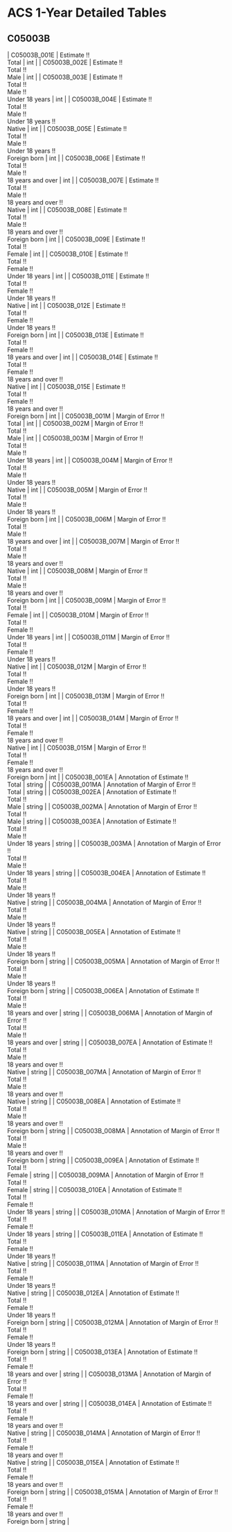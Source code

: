 # ACS 1-Year Detailed Tables

## C05003B

| C05003B_001E | Estimate !!<br>Total | int |
| C05003B_002E | Estimate !!<br>Total !!<br>Male | int |
| C05003B_003E | Estimate !!<br>Total !!<br>Male !!<br>Under 18 years | int |
| C05003B_004E | Estimate !!<br>Total !!<br>Male !!<br>Under 18 years !!<br>Native | int |
| C05003B_005E | Estimate !!<br>Total !!<br>Male !!<br>Under 18 years !!<br>Foreign born | int |
| C05003B_006E | Estimate !!<br>Total !!<br>Male !!<br>18 years and over | int |
| C05003B_007E | Estimate !!<br>Total !!<br>Male !!<br>18 years and over !!<br>Native | int |
| C05003B_008E | Estimate !!<br>Total !!<br>Male !!<br>18 years and over !!<br>Foreign born | int |
| C05003B_009E | Estimate !!<br>Total !!<br>Female | int |
| C05003B_010E | Estimate !!<br>Total !!<br>Female !!<br>Under 18 years | int |
| C05003B_011E | Estimate !!<br>Total !!<br>Female !!<br>Under 18 years !!<br>Native | int |
| C05003B_012E | Estimate !!<br>Total !!<br>Female !!<br>Under 18 years !!<br>Foreign born | int |
| C05003B_013E | Estimate !!<br>Total !!<br>Female !!<br>18 years and over | int |
| C05003B_014E | Estimate !!<br>Total !!<br>Female !!<br>18 years and over !!<br>Native | int |
| C05003B_015E | Estimate !!<br>Total !!<br>Female !!<br>18 years and over !!<br>Foreign born | int |
| C05003B_001M | Margin of Error !!<br>Total | int |
| C05003B_002M | Margin of Error !!<br>Total !!<br>Male | int |
| C05003B_003M | Margin of Error !!<br>Total !!<br>Male !!<br>Under 18 years | int |
| C05003B_004M | Margin of Error !!<br>Total !!<br>Male !!<br>Under 18 years !!<br>Native | int |
| C05003B_005M | Margin of Error !!<br>Total !!<br>Male !!<br>Under 18 years !!<br>Foreign born | int |
| C05003B_006M | Margin of Error !!<br>Total !!<br>Male !!<br>18 years and over | int |
| C05003B_007M | Margin of Error !!<br>Total !!<br>Male !!<br>18 years and over !!<br>Native | int |
| C05003B_008M | Margin of Error !!<br>Total !!<br>Male !!<br>18 years and over !!<br>Foreign born | int |
| C05003B_009M | Margin of Error !!<br>Total !!<br>Female | int |
| C05003B_010M | Margin of Error !!<br>Total !!<br>Female !!<br>Under 18 years | int |
| C05003B_011M | Margin of Error !!<br>Total !!<br>Female !!<br>Under 18 years !!<br>Native | int |
| C05003B_012M | Margin of Error !!<br>Total !!<br>Female !!<br>Under 18 years !!<br>Foreign born | int |
| C05003B_013M | Margin of Error !!<br>Total !!<br>Female !!<br>18 years and over | int |
| C05003B_014M | Margin of Error !!<br>Total !!<br>Female !!<br>18 years and over !!<br>Native | int |
| C05003B_015M | Margin of Error !!<br>Total !!<br>Female !!<br>18 years and over !!<br>Foreign born | int |
| C05003B_001EA | Annotation of Estimate !!<br>Total | string |
| C05003B_001MA | Annotation of Margin of Error !!<br>Total | string |
| C05003B_002EA | Annotation of Estimate !!<br>Total !!<br>Male | string |
| C05003B_002MA | Annotation of Margin of Error !!<br>Total !!<br>Male | string |
| C05003B_003EA | Annotation of Estimate !!<br>Total !!<br>Male !!<br>Under 18 years | string |
| C05003B_003MA | Annotation of Margin of Error !!<br>Total !!<br>Male !!<br>Under 18 years | string |
| C05003B_004EA | Annotation of Estimate !!<br>Total !!<br>Male !!<br>Under 18 years !!<br>Native | string |
| C05003B_004MA | Annotation of Margin of Error !!<br>Total !!<br>Male !!<br>Under 18 years !!<br>Native | string |
| C05003B_005EA | Annotation of Estimate !!<br>Total !!<br>Male !!<br>Under 18 years !!<br>Foreign born | string |
| C05003B_005MA | Annotation of Margin of Error !!<br>Total !!<br>Male !!<br>Under 18 years !!<br>Foreign born | string |
| C05003B_006EA | Annotation of Estimate !!<br>Total !!<br>Male !!<br>18 years and over | string |
| C05003B_006MA | Annotation of Margin of Error !!<br>Total !!<br>Male !!<br>18 years and over | string |
| C05003B_007EA | Annotation of Estimate !!<br>Total !!<br>Male !!<br>18 years and over !!<br>Native | string |
| C05003B_007MA | Annotation of Margin of Error !!<br>Total !!<br>Male !!<br>18 years and over !!<br>Native | string |
| C05003B_008EA | Annotation of Estimate !!<br>Total !!<br>Male !!<br>18 years and over !!<br>Foreign born | string |
| C05003B_008MA | Annotation of Margin of Error !!<br>Total !!<br>Male !!<br>18 years and over !!<br>Foreign born | string |
| C05003B_009EA | Annotation of Estimate !!<br>Total !!<br>Female | string |
| C05003B_009MA | Annotation of Margin of Error !!<br>Total !!<br>Female | string |
| C05003B_010EA | Annotation of Estimate !!<br>Total !!<br>Female !!<br>Under 18 years | string |
| C05003B_010MA | Annotation of Margin of Error !!<br>Total !!<br>Female !!<br>Under 18 years | string |
| C05003B_011EA | Annotation of Estimate !!<br>Total !!<br>Female !!<br>Under 18 years !!<br>Native | string |
| C05003B_011MA | Annotation of Margin of Error !!<br>Total !!<br>Female !!<br>Under 18 years !!<br>Native | string |
| C05003B_012EA | Annotation of Estimate !!<br>Total !!<br>Female !!<br>Under 18 years !!<br>Foreign born | string |
| C05003B_012MA | Annotation of Margin of Error !!<br>Total !!<br>Female !!<br>Under 18 years !!<br>Foreign born | string |
| C05003B_013EA | Annotation of Estimate !!<br>Total !!<br>Female !!<br>18 years and over | string |
| C05003B_013MA | Annotation of Margin of Error !!<br>Total !!<br>Female !!<br>18 years and over | string |
| C05003B_014EA | Annotation of Estimate !!<br>Total !!<br>Female !!<br>18 years and over !!<br>Native | string |
| C05003B_014MA | Annotation of Margin of Error !!<br>Total !!<br>Female !!<br>18 years and over !!<br>Native | string |
| C05003B_015EA | Annotation of Estimate !!<br>Total !!<br>Female !!<br>18 years and over !!<br>Foreign born | string |
| C05003B_015MA | Annotation of Margin of Error !!<br>Total !!<br>Female !!<br>18 years and over !!<br>Foreign born | string |

